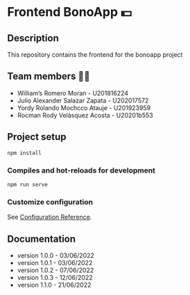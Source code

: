 # Frontend BonoApp 💵

## Description
This repository contains the frontend for the bonoapp project

## Team members 👨‍💻
* William’s Romero Moran - U201816224
* Julio Alexander Salazar Zapata - U202017572
* Yordy Rolando Mochcco Atauje - U201923959
* Rocman Rody Velásquez Acosta - U20201b553

## Project setup
```
npm install
```

### Compiles and hot-reloads for development
```
npm run serve
```

### Customize configuration
See [Configuration Reference](https://cli.vuejs.org/config/).

## Documentation
* version 1.0.0 - 03/06/2022
* version 1.0.1 - 03/06/2022
* version 1.0.2 - 07/06/2022
* version 1.0.3 - 12/06/2022
* version 1.1.0 - 21/06/2022